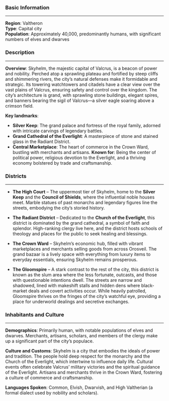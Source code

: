 ### Basic Information
---
**Region**: Valtheron  
**Type**: Capital city  
**Population**: Approximately 40,000, predominantly humans, with significant numbers of elves and dwarves

### Description
---
**Overview**:
Skyhelm, the majestic capital of Valcrus, is a beacon of power and nobility. Perched atop a sprawling plateau and fortified by steep cliffs and shimmering rivers, the city’s natural defenses make it formidable and strategic. Its towering watchtowers and citadels have a clear view over the vast plains of Valcrus, ensuring safety and control over the kingdom. The city’s architecture is grand, with sprawling stone buildings, elegant spires, and banners bearing the sigil of Valcrus—a silver eagle soaring above a crimson field.

**Key landmarks**:
- **Silver Keep**: The grand palace and fortress of the royal family, adorned with intricate carvings of legendary battles.
- **Grand Cathedral of the Everlight**: A masterpiece of stone and stained glass in the Radiant District.
- **Central Marketplace**: The heart of commerce in the Crown Ward, bustling with merchants and artisans.
**Known for**: Being the center of political power, religious devotion to the Everlight, and a thriving economy bolstered by trade and craftsmanship.

### Districts
---
- **The High Court** – The uppermost tier of Skyhelm, home to the **Silver Keep** and the **Council of Shields**, where the influential noble houses meet. Marble statues of past monarchs and legendary figures line the streets, embodying the city’s storied history.
    
- **The Radiant District** – Dedicated to the **Church of the Everlight**, this district is dominated by the grand cathedral, a symbol of faith and splendor. High-ranking clergy live here, and the district hosts schools of theology and places for the public to seek healing and blessings.
    
- **The Crown Ward** – Skyhelm’s economic hub, filled with vibrant marketplaces and merchants selling goods from across Orosveil. The grand bazaar is a lively space with everything from luxury items to everyday essentials, ensuring Skyhelm remains prosperous.

- **The Gloomspire** – A stark contrast to the rest of the city, this district is known as the slum area where the less fortunate, outcasts, and those with questionable intentions dwell. The streets are narrow and shadowed, lined with makeshift stalls and hidden dens where black-market deals and covert activities occur. While heavily patrolled, Gloomspire thrives on the fringes of the city’s watchful eye, providing a place for underworld dealings and secretive exchanges.
### Inhabitants and Culture
---
**Demographics**: Primarily human, with notable populations of elves and dwarves. Merchants, artisans, scholars, and members of the clergy make up a significant part of the city’s populace.

**Culture and Customs**: Skyhelm is a city that embodies the ideals of power and tradition. The people hold deep respect for the monarchy and the Church of the Everlight, which intertwine to influence daily life. Cultural events often celebrate Valcrus’ military victories and the spiritual guidance of the Everlight. Artisans and merchants thrive in the Crown Ward, fostering a culture of commerce and craftsmanship.

**Languages Spoken**: Common, Elvish, Dwarvish, and High Valtherian (a formal dialect used by nobility and scholars).